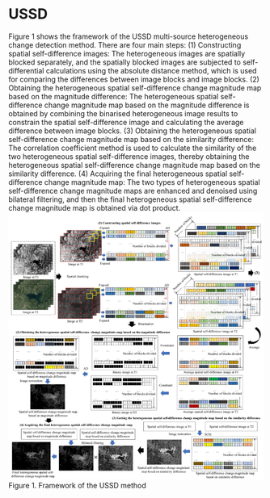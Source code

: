 # USSD
Figure 1 shows the framework of the USSD multi-source heterogeneous change detection method. 
There are four main steps: (1) Constructing spatial self-difference images: The heterogeneous images are spatially blocked separately, and the spatially blocked images are subjected to self-differential calculations using the absolute distance method, which is used for comparing the differences between image blocks and image blocks. (2) Obtaining the heterogeneous spatial self-difference change magnitude map based on the magnitude difference: The heterogeneous spatial self-difference change magnitude map based on the magnitude difference is obtained by combining the binarised heterogeneous image results to constrain the spatial self-difference image and calculating the average difference between image blocks. (3) Obtaining the heterogeneous spatial self-difference change magnitude map based on the similarity difference: The correlation coefficient method is used to calculate the similarity of the two heterogeneous spatial self-difference images, thereby obtaining the heterogeneous spatial self-difference change magnitude map based on the similarity difference. (4) Acquiring the final heterogeneous spatial self-difference change magnitude map: The two types of heterogeneous spatial self-difference change magnitude maps are enhanced and denoised using bilateral filtering, and then the final heterogeneous spatial self-difference change magnitude map is obtained via dot product.
![Image text](https://github.com/zhuzhu94854693/USSD/blob/main/image.png)
Figure 1. Framework of the USSD method
